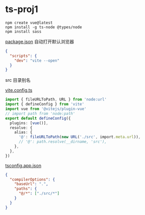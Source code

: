 # ts-proj1

```shell
npm create vue@latest
npm install -g ts-node @types/node
npm install sass
```

[package.json](./package.json) 自动打开默认浏览器

```json
{
  "scripts": {
    "dev": "vite --open"
  }
}
```

src 目录别名

[vite.config.ts](./vite.config.ts)

```ts
import { fileURLToPath, URL } from 'node:url'
import { defineConfig } from 'vite'
import vue from '@vitejs/plugin-vue'
// import path from 'node:path'
export default defineConfig({
  plugins: [vue()],
  resolve: {
    alias: {
      '@': fileURLToPath(new URL('./src', import.meta.url)),
      // '@': path.resolve(__dirname, 'src'),
    },
  },
})
```

[tsconfig.app.json](./tsconfig.app.json)

```json
{
  "compilerOptions": {
    "baseUrl": ".",
    "paths": {
      "@/*": ["./src/*"]
    }
  }
}
```
